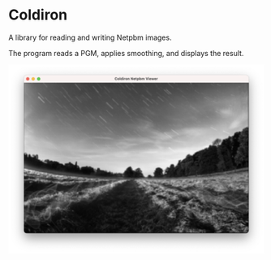 # Coldiron

A library for reading and writing Netpbm images.

The program reads a PGM, applies smoothing, and displays the result.

<img src="assets/screenshot.png">
